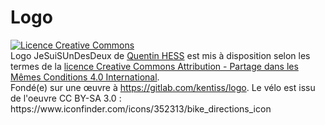 # Logo

<a rel="license" href="http://creativecommons.org/licenses/by-sa/4.0/">
<img alt="Licence Creative Commons" style="border-width:0" src="https://i.creativecommons.org/l/by-sa/4.0/88x31.png" />
</a><br />
<span xmlns:dct="http://purl.org/dc/terms/" href="http://purl.org/dc/dcmitype/StillImage" property="dct:title" rel="dct:type">Logo JeSuiSUnDesDeux</span> de <a xmlns:cc="http://creativecommons.org/ns#" href="https://gitlab.com/kentiss/logo" property="cc:attributionName" rel="cc:attributionURL">Quentin HESS</a> est mis à disposition selon les termes de la <a rel="license" href="http://creativecommons.org/licenses/by-sa/4.0/">licence Creative Commons Attribution -  Partage dans les Mêmes Conditions 4.0 International</a>.
<br />Fondé(e) sur une œuvre à <a xmlns:dct="http://purl.org/dc/terms/" href="https://gitlab.com/kentiss/logo" rel="dct:source">https://gitlab.com/kentiss/logo</a>.
Le vélo est issu de l'oeuvre CC BY-SA 3.0 : https://www.iconfinder.com/icons/352313/bike_directions_icon
